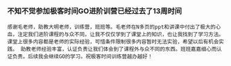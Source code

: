 ### 不知不觉参加极客时间GO进阶训营已经过去了13周时间
    感谢毛老师，助教大明老师，训练营，班班等。毛老师在N多页的ppt和讲课中付出了极大的心血，注定我们进阶课程的与众不同，让我不仅仅学到了课堂上的知识，也让我找到了学习方法。课堂上很多内容都是老师的实际经验，可惜条件限制很多内容暂时无法实验，希望以后有机会实践。 助教老师经验丰富，认证负责让我们体会到了课程外与众不同的东西。班班嘉嘉细心而认证负责。后续我会继续GO的学习。祝极客时间训练营越办越好！


